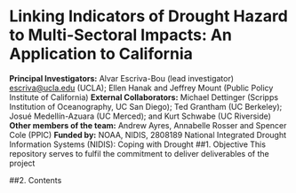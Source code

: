 # Linking Indicators of Drought Hazard to Multi-Sectoral Impacts: An Application to California
**Principal Investigators:** Alvar Escriva-Bou (lead investigator) escriva@ucla.edu (UCLA); Ellen Hanak and Jeffrey Mount (Public Policy Institute of California)
**External Collaborators:** Michael Dettinger (Scripps Institution of Oceanography, UC San Diego); Ted Grantham (UC Berkeley); Josué Medellín-Azuara (UC Merced); and Kurt Schwabe (UC Riverside)
**Other members of the team:** Andrew Ayres, Annabelle Rosser and Spencer Cole (PPIC)
**Funded by:** NOAA, NIDIS, 2808189 National Integrated Drought Information Systems (NIDIS): Coping with Drought
##1. Objective
This repository serves to fulfil the commitment to deliver deliverables of the project 

##2. Contents

